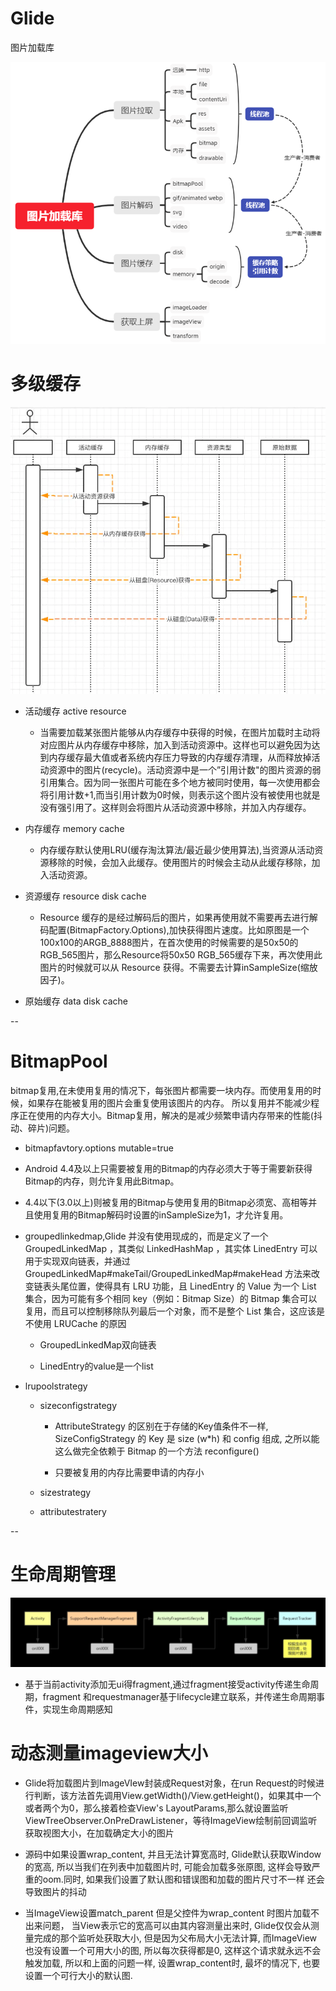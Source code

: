 # Glide

图片加载库

![](./1.jpg)

# 多级缓存
![](./2.jpg)

- 活动缓存 active resource


    - 当需要加载某张图片能够从内存缓存中获得的时候，在图片加载时主动将对应图片从内存缓存中移除，加入到活动资源中。这样也可以避免因为达到内存缓存最大值或者系统内存压力导致的内存缓存清理，从而释放掉活动资源中的图片(recycle)。活动资源中是一个”引用计数"的图片资源的弱引用集合。因为同一张图片可能在多个地方被同时使用，每一次使用都会将引用计数+1,而当引用计数为0时候，则表示这个图片没有被使用也就是没有强引用了。这样则会将图片从活动资源中移除，并加入内存缓存。


- 内存缓存 memory cache


    - 内存缓存默认使用LRU(缓存淘汰算法/最近最少使用算法),当资源从活动资源移除的时候，会加入此缓存。使用图片的时候会主动从此缓存移除，加入活动资源。


- 资源缓存 resource disk cache


    - Resource 缓存的是经过解码后的图片，如果再使用就不需要再去进行解码配置(BitmapFactory.Options),加快获得图片速度。比如原图是一个100x100的ARGB_8888图片，在首次使用的时候需要的是50x50的RGB_565图片，那么Resource将50x50 RGB_565缓存下来，再次使用此图片的时候就可以从 Resource 获得。不需要去计算inSampleSize(缩放因子)。


- 原始缓存 data disk cache



--

# BitmapPool
bitmap复用,在未使用复用的情况下，每张图片都需要一块内存。而使用复用的时候，如果存在能被复用的图片会重复使用该图片的内存。 所以复用并不能减少程序正在使用的内存大小。Bitmap复用，解决的是减少频繁申请内存带来的性能(抖动、碎片)问题。


- bitmapfavtory.options mutable=true


- Android 4.4及以上只需要被复用的Bitmap的内存必须大于等于需要新获得Bitmap的内存，则允许复用此Bitmap。


- 4.4以下(3.0以上)则被复用的Bitmap与使用复用的Bitmap必须宽、高相等并且使用复用的Bitmap解码时设置的inSampleSize为1，才允许复用。


- groupedlinkedmap,Glide 并没有使用现成的，而是定义了一个 GroupedLinkedMap ，其类似 LinkedHashMap ，其实体 LinedEntry 可以用于实现双向链表，并通过 GroupedLinkedMap#makeTail/GroupedLinkedMap#makeHead 方法来改变链表头尾位置，使得具有 LRU 功能，且 LinedEntry 的 Value 为一个 List 集合，因为可能有多个相同 key（例如：Bitmap Size）的 Bitmap 集合可以复用，而且可以控制移除队列最后一个对象，而不是整个 List 集合，这应该是不使用 LRUCache 的原因


    - GroupedLinkedMap双向链表


    - LinedEntry的value是一个list


- lrupoolstrategy


    - sizeconfigstrategy


         - AttributeStrategy 的区别在于存储的Key值条件不一样, SizeConfigStrategy 的 Key 是 size (w*h) 和 config 组成, 之所以能这么做完全依赖于 Bitmap 的一个方法 reconfigure()


         - 只要被复用的内存比需要申请的内存小


    - sizestrategy


    - attributestratery



--

# 生命周期管理
![](./3.jpg)

- 基于当前activity添加无ui得fragment,通过fragment接受activity传递生命周期，fragment 和requestmanager基于lifecycle建立联系，并传递生命周期事件，实现生命周期感知


# 动态测量imageview大小


- Glide将加载图片到ImageVIew封装成Request对象，在run Request的时候进行判断，该方法首先调用View.getWidth()/View.getHeight()，如果其中一个或者两个为0，那么接着检查View's LayoutParams,那么就设置监听ViewTreeObserver.OnPreDrawListener，等待ImageView绘制前回调监听获取视图大小，在加载确定大小的图片


- 源码中如果设置wrap_content, 并且无法计算宽高时, Glide默认获取Window的宽高, 所以当我们在列表中加载图片时, 可能会加载多张原图, 这样会导致严重的oom.同时, 如果我们设置了默认图和错误图和加载的图片尺寸不一样 还会导致图片的抖动


- 当ImageView设置match_parent 但是父控件为wrap_content 时图片加载不出来问题， 当View表示它的宽高可以由其内容测量出来时, Glide仅仅会从测量完成的那个监听处获取大小, 但是因为父布局大小无法计算, 而ImageView也没有设置一个可用大小的图, 所以每次获得都是0, 这样这个请求就永远不会触发加载, 所以和上面的问题一样, 设置wrap_content时, 最坏的情况下, 也要设置一个可行大小的默认图.

